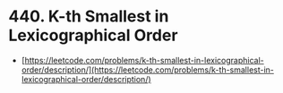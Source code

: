 # 440. K-th Smallest in Lexicographical Order

- [https://leetcode.com/problems/k-th-smallest-in-lexicographical-order/description/](https://leetcode.com/problems/k-th-smallest-in-lexicographical-order/description/)
